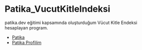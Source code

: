 # Patika_VucutKitleIndeksi
patika.dev eğitimi kapsamında oluşturduğum Vücut Kitle Endeksi hesaplayan program.

- [Patika](https://app.patika.dev/)
- [Patika Profilim](https://app.patika.dev/aytac)
